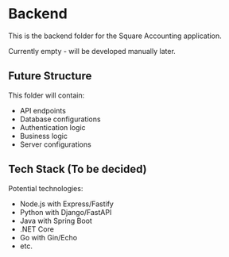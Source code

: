 
# Backend

This is the backend folder for the Square Accounting application.

Currently empty - will be developed manually later.

## Future Structure

This folder will contain:
- API endpoints
- Database configurations
- Authentication logic
- Business logic
- Server configurations

## Tech Stack (To be decided)

Potential technologies:
- Node.js with Express/Fastify
- Python with Django/FastAPI
- Java with Spring Boot
- .NET Core
- Go with Gin/Echo
- etc.
